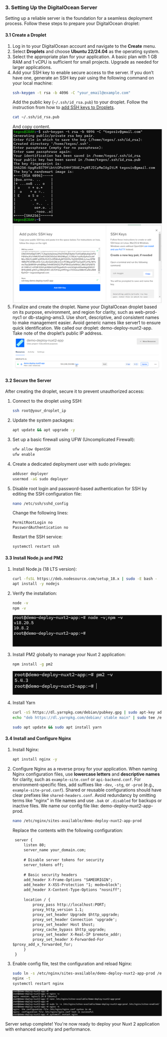 ### 3. Setting Up the DigitalOcean Server

Setting up a reliable server is the foundation for a seamless deployment process. Follow these steps to prepare your
DigitalOcean droplet:

#### 3.1 Create a Droplet

1. Log in to your DigitalOcean account and navigate to the **Create** menu.
2. Select **Droplets** and choose **Ubuntu 22/24.04** as the operating system.
3. Select the appropriate plan for your application. A basic plan with 1 GB RAM and 1 vCPU is sufficient for small
   projects. Upgrade as needed for larger applications.
4. Add your SSH key to enable secure access to the server. If you don’t have one, generate an SSH key pair using the
   following command on your local machine:
   ```bash
   ssh-keygen -t rsa -b 4096 -C "your_email@example.com"
   ```
   Add the public key (`~/.ssh/id_rsa.pub`) to your droplet. Follow the instruction
   from how to [add SSH keys to Droplets](https://docs.digitalocean.com/products/droplets/how-to/add-ssh-keys/).
   ```bash
   cat ~/.ssh/id_rsa.pub
   ```
   And copy content.
   ![generate ssh key](assets/3-4-ssh-key-gen.png)
   ![add public ssh key](assets/3-4-ssh-add-ssh-key.png)
5. Finalize and create the droplet. Name your DigitalOcean droplet based on its purpose, environment, and region for
   clarity, such as web-prod-nyc1 or db-staging-ams3. Use short, descriptive, and consistent names to make management
   easier. Avoid generic names like server1 to ensure quick identification. We called our droplet:
   demo-deploy-nuxt2-app. Take note of the droplet’s public IP address.
   ![copy public ip](assets/3-5-droplet.png)

#### 3.2 Secure the Server

After creating the droplet, secure it to prevent unauthorized access:

1. Connect to the droplet using SSH:
   ```bash
   ssh root@your_droplet_ip
   ```
2. Update the system packages:
   ```bash
   apt update && apt upgrade -y
   ```
3. Set up a basic firewall using UFW (Uncomplicated Firewall):
   ```bash
   ufw allow OpenSSH
   ufw enable
   ```
4. Create a dedicated deployment user with sudo privileges:
   ```bash
   adduser deployer
   usermod -aG sudo deployer
   ```
5. Disable root login and password-based authentication for SSH by editing the SSH configuration file:
   ```bash
   nano /etc/ssh/sshd_config
   ```
   Change the following lines:
   ```
   PermitRootLogin no
   PasswordAuthentication no
   ```
   Restart the SSH service:
   ```bash
   systemctl restart ssh
   ```

#### 3.3 Install Node.js and PM2

1. Install Node.js (18 LTS version):
   ```bash
   curl -fsSL https://deb.nodesource.com/setup_18.x | sudo -E bash -
   apt install -y nodejs
   ```
2. Verify the installation:
   ```bash
   node -v
   npm -v
   ```
   ![node.js version](assets/3-3-2-node-version.png)
3. Install PM2 globally to manage your Nuxt 2 application:
   ```bash
   npm install -g pm2
   ```
   ![pm2 version](assets/3-3-pm2.png)

4. Install Yarn
   ```bash
   curl -sS https://dl.yarnpkg.com/debian/pubkey.gpg | sudo apt-key add -
   echo "deb https://dl.yarnpkg.com/debian/ stable main" | sudo tee /etc/apt/sources.list.d/yarn.list
   ```
   
   ```bash
   sudo apt update && sudo apt install yarn
   ```

#### 3.4 Install and Configure Nginx

1. Install Nginx:
   ```bash
   apt install nginx -y
   ```
2. Configure Nginx as a reverse proxy for your application. When naming Nginx configuration files, use **lowercase
   letters** and **descriptive names** for clarity, such as `example-site.conf` or `api-backend.conf`. For
   environment-specific files, add suffixes like `-dev`, `-stg`, or `-prod` (e.g., `example-site-prod.conf`). Shared or
   reusable configurations should have clear prefixes like `shared-headers.conf`. Avoid redundancy by omitting terms
   like "nginx" in file names and use `.bak` or `.disabled` for backups or inactive files. We name our config file like:
   demo-deploy-nuxt2-app-prod.
   ```bash
   nano /etc/nginx/sites-available/demo-deploy-nuxt2-app-prod
   ```

   Replace the contents with the following configuration:

   ```nginx
    server {
        listen 80;
        server_name your_domain.com;
        
        # Disable server tokens for security
        server_tokens off;
        
        # Basic security headers
        add_header X-Frame-Options "SAMEORIGIN";
        add_header X-XSS-Protection "1; mode=block";
        add_header X-Content-Type-Options "nosniff";
        
        location / {
            proxy_pass http://localhost:PORT;
            proxy_http_version 1.1;
            proxy_set_header Upgrade $http_upgrade;
            proxy_set_header Connection 'upgrade';
            proxy_set_header Host $host;
            proxy_cache_bypass $http_upgrade;
            proxy_set_header X-Real-IP $remote_addr;
            proxy_set_header X-Forwarded-For $proxy_add_x_forwarded_for;
        }
    }
   ```
3. Enable config file, test the configuration and reload Nginx:
   ```bash
   sudo ln -s /etc/nginx/sites-available/demo-deploy-nuxt2-app-prod /etc/nginx/sites-enabled/
   nginx -t
   systemctl restart nginx
   ```
   ![Nginx configuration](assets/3-4-3-nginx-configuration.png)

Server setup complete! You're now ready to deploy your Nuxt 2 application with enhanced security and performance.